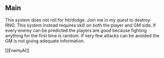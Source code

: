 ## Main

This system does not roll for hit/dodge. Join me in my quest to destroy RNG. This system instead requires skill on both the player and GM side. If every enemy can be predicted the players are good because fighting anything for the first time is random. If very few attacks can be avoided the GM is not giving adequate information.

[[EnemyAI]]

